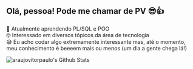 ## Olá, pessoa! Pode me chamar de PV 😎👍

 🧠 Atualmente aprendendo PL/SQL e POO <br>
 🤓 Interessado em diversos tópicos da área de tecnologia <br>
 😅 Eu acho codar algo extremamente interessante mas, até o momento, meu conhecimento é beeeem mais ou menos (um dia a gente chega lá!) <br>
 
 <div>
 <img align="left" alt="araujovitorpaulo's Github Stats" src="https://github-readme-stats-lemon-iota.vercel.app/api?username=araujovitorpaulo&hide=prs&count_private=true&show_icons=true&theme=tokyonight" />
 
 </div>
 
 <!--<div> 
  <a href="https://www.youtube.com/channel/UC_-uuuZbY0AAt9CViNzvc-Q" target="_blank"><img src="https://img.shields.io/badge/YouTube-FF0000?style=for-the-badge&logo=youtube&logoColor=white" target="_blank"></a>
  <a href="https://www.twitch.tv/rafaballerinii" target="_blank"><img src="https://img.shields.io/badge/Twitch-9146FF?style=for-the-badge&logo=twitch&logoColor=white" target="_blank"></a>
  <a href="https://discord.gg/wagxzStdcR" target="_blank"><img src="https://img.shields.io/badge/Discord-7289DA?style=for-the-badge&logo=discord&logoColor=white" target="_blank"></a> 
   <a href = "mailto:contatorafaballerini@gmail.com"><img src="https://img.shields.io/badge/-Gmail-%23333?style=for-the-badge&logo=gmail&logoColor=white" target="_blank"></a>
   
  <a href="https://instagram.com/pvzera_" target="_blank"><img src="https://img.shields.io/badge/-Instagram-%23E4405F?style=for-the-badge&logo=instagram&logoColor=white" target="_blank"></a>
 	<a href="https://linkedin.com/in/araujovitorpaulo" target="_blank"><img src="https://img.shields.io/badge/-LinkedIn-%230077B5?style=for-the-badge&logo=linkedin&logoColor=white" target="_blank"></a>  

</div>
-->
